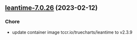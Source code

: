 

## [leantime-7.0.26](https://github.com/truecharts/charts/compare/leantime-7.0.25...leantime-7.0.26) (2023-02-12)

### Chore

- update container image tccr.io/truecharts/leantime to v2.3.9
  
  